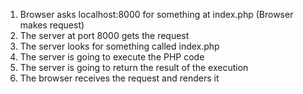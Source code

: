 1. Browser asks localhost:8000 for something at index.php (Browser makes request)
2. The server at port 8000 gets the request
3. The server looks for something called index.php
4. The server is going to execute the PHP code
5. The server is going to return the result of the execution
6. The browser receives the request and renders it